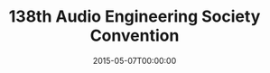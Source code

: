 ---
acronym: AES 2015
date: '2015-05-07T00:00:00'
ext_url: http://www.aes.org/events/138/
location: Warsaw, Poland
submission_date: '2014-12-09T00:00:00'
title: 138th Audio Engineering Society Convention
---